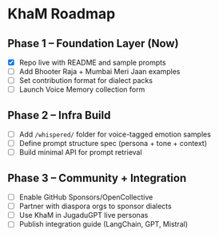 # KhaM Roadmap

## Phase 1 – Foundation Layer (Now)
- [x] Repo live with README and sample prompts
- [ ] Add Bhooter Raja + Mumbai Meri Jaan examples
- [ ] Set contribution format for dialect packs
- [ ] Launch Voice Memory collection form

## Phase 2 – Infra Build
- [ ] Add `/whispered/` folder for voice-tagged emotion samples
- [ ] Define prompt structure spec (persona + tone + context)
- [ ] Build minimal API for prompt retrieval

## Phase 3 – Community + Integration
- [ ] Enable GitHub Sponsors/OpenCollective
- [ ] Partner with diaspora orgs to sponsor dialects
- [ ] Use KhaM in JugaduGPT live personas
- [ ] Publish integration guide (LangChain, GPT, Mistral)
